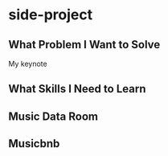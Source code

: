 # side-project

## What Problem I Want to Solve

My keynote

## What Skills I Need to Learn

## Music Data Room

## Musicbnb

